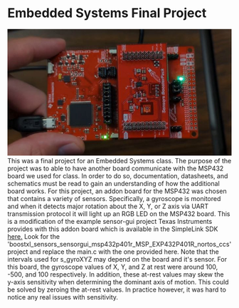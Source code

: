 # Embedded Systems Final Project
![img](media/img.jpg)
This was a final project for an Embedded Systems class. The purpose of the project was to able to have another board communicate with the MSP432 board we used for class. In order to do so, documentation, datasheets, and schematics must be read to gain an understanding of how the additional board works.
For this project, an addon board for the MSP432 was chosen that contains a variety of sensors. Specifically, a gyroscope is monitored and when it detects major rotation about the X, Y, or Z axis via UART transmission protocol it will light up an RGB LED on the MSP432 board.
This is a modification of the example sensor-gui project Texas Instruments provides with this addon board which is available in the SimpleLink SDK [here.](https://software-dl.ti.com/msp430/msp430_public_sw/mcu/msp430/BOOSTXL-SENSORS/latest/index_FDS.html) Look for the 'boostxl_sensors_sensorgui_msp432p401r_MSP_EXP432P401R_nortos_ccs' project and replace the main.c with the one provided here.
Note that the intervals used for s_gyroXYZ may depend on the board and it's sensor. For this board, the gyroscope values of X, Y, and Z at rest were around 100, -500, and 100 respectively.
In addition, these at-rest values may skew the y-axis sensitivity when determining the dominant axis of motion. This could be solved by zeroing the at-rest values. In practice however, it was hard to notice any real issues with sensitivity.